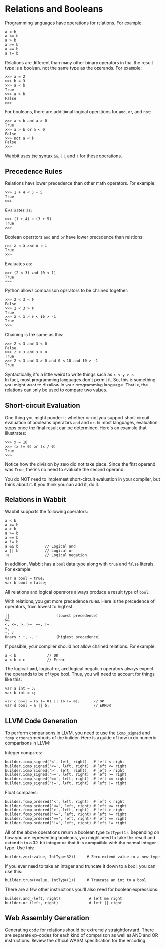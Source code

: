 # Relations and Booleans

Programming languages have operations for relations.  For example:

```
a < b
a <= b
a > b
a >= b
a == b
a != b
```

Relations are different than many other binary operators in that the
result type is a boolean, not the same type as the operands.  For example:

```
>>> a = 2
>>> b = 3
>>> a < b
True
>>> a > b
False
>>>
```

For booleans, there are additional logical operations for `and`,
`or`, and `not`:

```
>>> a < b and a > 0
True
>>> a > b or a < 0
False
>>> not a < b
False
>>>
```

Wabbit uses the syntax `&&`, `||`, and `!` for these operations.

## Precedence Rules

Relations have lower precedence than other math operators.  For example:

```
>>> 1 + 4 < 3 + 5
True
>>>
```
    
Evaluates as:

```
>>> (1 + 4) < (3 + 5)
True
>>>
```

Boolean operators `and` and `or` have lower precedence than relations:

```
>>> 2 < 3 and 0 < 1
True
>>>
```

Evaluates as:

```
>>> (2 < 3) and (0 < 1)
True
>>>
```

Python allows comparison operators to be chained together:

```
>>> 2 < 3 < 0
False
>>> 2 < 3 > 0
True
>>> 2 < 3 > 0 < 10 > -1
True
>>>
```

Chaining is the same as this:

```
>>> 2 < 3 and 3 < 0
False
>>> 2 < 3 and 3 > 0
True
>>> 2 < 3 and 3 > 0 and 0 < 10 and 10 > -1
True
```

Syntactically, it's a little weird to write things such as `x < y > z`.  
In fact, most programming languages don't permit it.  So, this
is something you might want to disallow in your programming language.
That is, the relations can only be used to compare two values.

## Short-circuit Evaluation

One thing you might ponder is whether or not you support short-circuit
evaluation of booleans operators `and` and `or`.  In most languages,
evaluation stops once the final result can be determined.  Here's an
example that illustrates:

```
>>> x = 10
>>> (x != 0) or (x / 0)
True
>>>
```

Notice how the division by zero did not take place. Since the first
operand was `True`, there's no need to evaluate the second operand.

You do NOT need to implement short-circuit evaluation in your compiler,
but think about it.  If you think you can add it, do it.

## Relations in Wabbit

Wabbit supports the following operators:

```
a < b            
a <= b
a > b
a >= b
a == b
a != b
a && b            // Logical and
a || b            // Logical or
!a                // Logical negation
```

In addition, Wabbit has a `bool` data type along with
`true` and `false` literals.  For example:

```
var a bool = true;
var b bool = false;
```

All relations and logical operators always produce a result type of
`bool`. 

With relations, you get more precedence rules.  Here is the precedence
of operators, from lowest to highest:

```
||                     (lowest precedence)
&&
<, <=, >, >=, ==, !=
+, -
*, /
Unary : +, -, !        (highest precedence)
```

If possible, your compiler should not allow chained relations. 
For example:

```
a < b              // OK
a < b < c          // Error
```

The logical-and, logical-or, and logical negation operators always
expect the operands to be of type bool.  Thus, you will need to
account for things like this:

```
var a int = 3;
var b int = 4;

var c bool = (a != 0) || (b != 0);      // OK
var d bool = a || b;                    // ERROR
```

## LLVM Code Generation

To perform comparisons in LLVM, you need to use the `icmp_signed` and
`fcmp_ordered` methods of the builder.  Here is a guide of how to do
numeric comparisons in LLVM:

Integer compares:

```
builder.icmp_signed('<', left, right)   # left < right
builder.icmp_signed('<=', left, right)  # left <= right
builder.icmp_signed('>', left, right)   # left > right
builder.icmp_signed('>=', left, right)  # left >= right
builder.icmp_signed('==', left, right)  # left == right
builder.icmp_signed('!=', left, right)  # left != right
```

Float compares:

```
builder.fcmp_ordered('<', left, right)  # left < right
builder.fcmp_ordered('<=', left, right) # left <= right
builder.fcmp_ordered('>', left, right)  # left > right
builder.fcmp_ordered('>=', left, right) # left >= right
builder.fcmp_ordered('==', left, right) # left == right
builder.fcmp_ordered('!=', left, right) # left != right
```

All of the above operations return a boolean type `IntType(1)`. 
Depending on how you are representing booleans, you might need to take the result
and extend it to a 32-bit integer so that it is compatible with the
normal integer type. Use this:

```
builder.zext(value, IntType(32))     # Zero-extend value to a new type
```

If you ever need to take an integer and truncate it down to a bool, you can
use this:

```
builder.trunc(value, IntType(1))     # Truncate an int to a bool
```

There are a few other instructions you'll also need for boolean
expressions:

```
builder.and_(left, right)             # left && right
builder.or_(left, right)              # left || right
```

## Web Assembly Generation

Generating code for relations should be extremely straightforward.  There
are separate op-codes for each kind of comparison as well as AND and OR
instructions.  Review the official WASM specification for the encoding.

